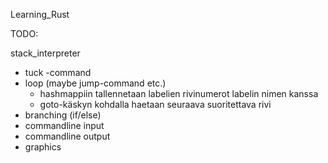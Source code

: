 Learning_Rust

TODO:

stack_interpreter

* tuck -command
* loop (maybe jump-command etc.)
  * hashmappiin tallennetaan labelien rivinumerot labelin nimen kanssa
  * goto-käskyn kohdalla haetaan seuraava suoritettava rivi
* branching (if/else)
* commandline input
* commandline output
* graphics